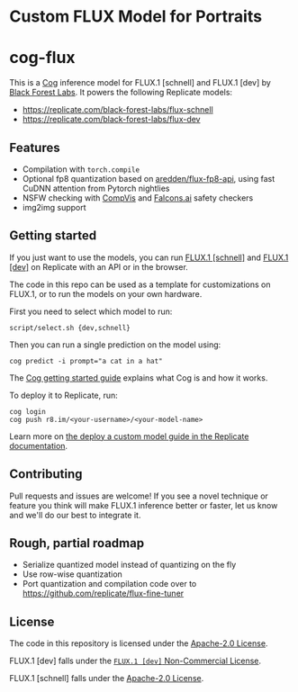 # Custom FLUX Model for Portraits
# cog-flux

This is a [Cog](https://cog.run) inference model for FLUX.1 [schnell] and FLUX.1 [dev] by [Black Forest Labs](https://blackforestlabs.ai/). It powers the following Replicate models:

* https://replicate.com/black-forest-labs/flux-schnell
* https://replicate.com/black-forest-labs/flux-dev

## Features

* Compilation with `torch.compile`
* Optional fp8 quantization based on [aredden/flux-fp8-api](https://github.com/aredden/flux-fp8-api), using fast CuDNN attention from Pytorch nightlies
* NSFW checking with [CompVis](https://huggingface.co/CompVis/stable-diffusion-safety-checker) and [Falcons.ai](https://huggingface.co/Falconsai/nsfw_image_detection) safety checkers
* img2img support

## Getting started

If you just want to use the models, you can run [FLUX.1 [schnell]](https://replicate.com/black-forest-labs/flux-schnell) and [FLUX.1 [dev]](https://replicate.com/black-forest-labs/flux-dev) on Replicate with an API or in the browser.

The code in this repo can be used as a template for customizations on FLUX.1, or to run the models on your own hardware.

First you need to select which model to run:

```shell
script/select.sh {dev,schnell}
```

Then you can run a single prediction on the model using:

```shell
cog predict -i prompt="a cat in a hat"
```

The [Cog getting started guide](https://cog.run/getting-started/) explains what Cog is and how it works.

To deploy it to Replicate, run:

```shell
cog login
cog push r8.im/<your-username>/<your-model-name>
```

Learn more on [the deploy a custom model guide in the Replicate documentation](https://replicate.com/docs/guides/deploy-a-custom-model).

## Contributing

Pull requests and issues are welcome! If you see a novel technique or feature you think will make FLUX.1 inference better or faster, let us know and we'll do our best to integrate it.

## Rough, partial roadmap

* Serialize quantized model instead of quantizing on the fly
* Use row-wise quantization
* Port quantization and compilation code over to https://github.com/replicate/flux-fine-tuner

## License

The code in this repository is licensed under the [Apache-2.0 License](LICENSE).

FLUX.1 [dev] falls under the [`FLUX.1 [dev]` Non-Commercial License](https://huggingface.co/black-forest-labs/FLUX.1-dev/blob/main/LICENSE.md).

FLUX.1 [schnell] falls under the [Apache-2.0 License](https://huggingface.co/datasets/choosealicense/licenses/blob/main/markdown/apache-2.0.md).
